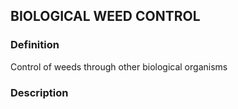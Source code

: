 ## BIOLOGICAL WEED CONTROL
### Definition
Control of weeds through other biological organisms

### Description
